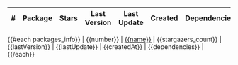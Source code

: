 | # | Package | Stars | Last Version | Last Update | Created | Dependencies |
|-|-|-|-|-|-|-|
{{#each packages_info}}
| {{number}} | [{{name}}](https://www.npmjs.org/package/{{name}}) | {{stargazers_count}} | {{lastVersion}} | {{lastUpdate}} | {{createdAt}} | {{dependencies}} |
{{/each}}
